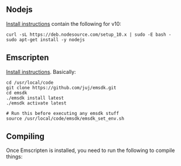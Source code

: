 ## Nodejs

[Install instructions](https://nodejs.org/en/download/package-manager/) contain the following for v10:

```
curl -sL https://deb.nodesource.com/setup_10.x | sudo -E bash -
sudo apt-get install -y nodejs
```

## Emscripten

[Install instructions](https://kripken.github.io/emscripten-site/docs/getting_started/downloads.html). Basically:

```
cd /usr/local/code
git clone https://github.com/juj/emsdk.git
cd emsdk
./emsdk install latest
./emsdk activate latest

# Run this before executing any emsdk stuff
source /usr/local/code/emsdk/emsdk_set_env.sh
```

## Compiling

Once Emscripten is installed, you need to run the following to compile things:

